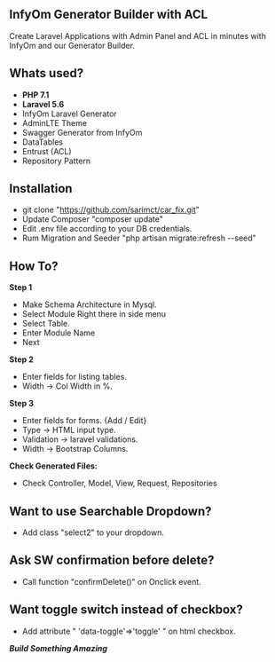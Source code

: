 ## InfyOm Generator Builder with ACL

Create Laravel Applications with Admin Panel and ACL in minutes with InfyOm and our Generator Builder. 

## Whats used?

- **PHP 7.1** 
- **Laravel 5.6**
- InfyOm Laravel Generator
- AdminLTE Theme
- Swagger Generator from InfyOm
- DataTables
- Entrust (ACL)
- Repository Pattern

## Installation
- git clone "https://github.com/sarimct/car_fix.git"
- Update Composer "composer update"
- Edit .env file according to your DB credentials.
- Rum Migration and Seeder "php artisan migrate:refresh --seed"

## How To?
**Step 1**
- Make Schema Architecture in Mysql.
- Select Module Right there in side menu
- Select Table.
- Enter Module Name
- Next

**Step 2**
- Enter fields for listing tables.
- Width -> Col Width in %.
 
**Step 3**
- Enter fields for forms. {Add / Edit}
- Type -> HTML input type.
- Validation -> laravel validations.
- Width -> Bootstrap Columns.


**Check Generated Files:**
- Check Controller, Model, View, Request, Repositories

## Want to use Searchable Dropdown?
- Add class "select2" to your dropdown.

## Ask SW confirmation before delete?
- Call function "confirmDelete()" on Onclick event.

## Want toggle switch instead of checkbox?
- Add attribute " 'data-toggle'=>'toggle' " on html checkbox.

**_Build Something Amazing_**
